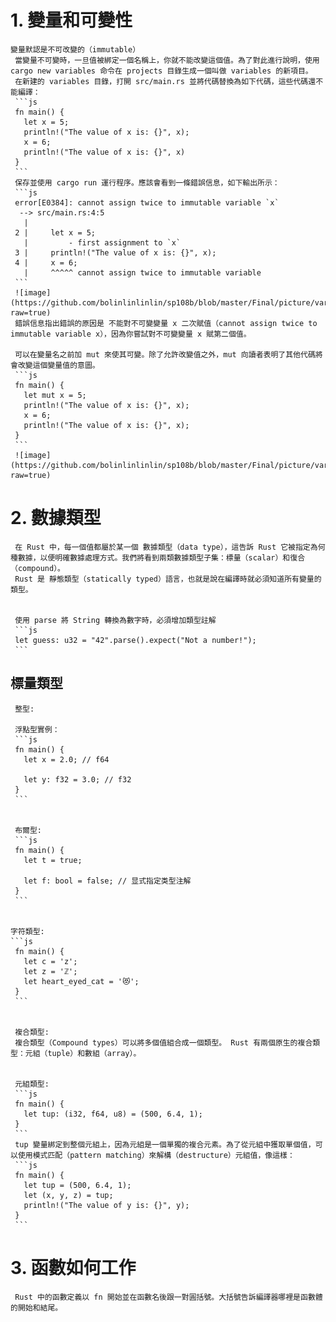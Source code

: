 # 1. 變量和可變性
    變量默認是不可改變的（immutable）
     當變量不可變時，一旦值被綁定一個名稱上，你就不能改變這個值。為了對此進行說明，使用 cargo new variables 命令在 projects 目錄生成一個叫做 variables 的新項目。
     在新建的 variables 目錄，打開 src/main.rs 並將代碼替換為如下代碼，這些代碼還不能編譯：
     ```js
     fn main() {
       let x = 5;
       println!("The value of x is: {}", x);
       x = 6;
       println!("The value of x is: {}", x)
     }
     ```
     保存並使用 cargo run 運行程序。應該會看到一條錯誤信息，如下輸出所示：
     ```js
     error[E0384]: cannot assign twice to immutable variable `x`
      --> src/main.rs:4:5
       |
     2 |     let x = 5;
       |         - first assignment to `x`
     3 |     println!("The value of x is: {}", x);
     4 |     x = 6;
       |     ^^^^^ cannot assign twice to immutable variable
     ```
     ![image](https://github.com/bolinlinlinlin/sp108b/blob/master/Final/picture/variables_error.jpg?raw=true)
     錯誤信息指出錯誤的原因是 不能對不可變變量 x 二次賦值（cannot assign twice to immutable variable x），因為你嘗試對不可變變量 x 賦第二個值。
     
     可以在變量名之前加 mut 來使其可變。除了允許改變值之外，mut 向讀者表明了其他代碼將會改變這個變量值的意圖。
     ```js
     fn main() {
       let mut x = 5;
       println!("The value of x is: {}", x);
       x = 6;
       println!("The value of x is: {}", x);
     }
     ```
     ![image](https://github.com/bolinlinlinlin/sp108b/blob/master/Final/picture/variables_cargo_run.jpg?raw=true)
# 2. 數據類型
     在 Rust 中，每一個值都屬於某一個 數據類型（data type），這告訴 Rust 它被指定為何種數據，以便明確數據處理方式。我們將看到兩類數據類型子集：標量（scalar）和復合（compound）。
     Rust 是 靜態類型（statically typed）語言，也就是說在編譯時就必須知道所有變量的類型。

   
     使用 parse 將 String 轉換為數字時，必須增加類型註解
     ```js
     let guess: u32 = "42".parse().expect("Not a number!");
     ```
  ## 標量類型
     整型:

     浮點型實例：
     ```js
     fn main() {
       let x = 2.0; // f64

       let y: f32 = 3.0; // f32
     }
     ```

     
     布爾型:
     ```js
     fn main() {
       let t = true;

       let f: bool = false; // 显式指定类型注解
     }
     ```


    字符類型:
    ```js
     fn main() {
       let c = 'z';
       let z = 'ℤ';
       let heart_eyed_cat = '😻';
     }
     ```


     複合類型:
     複合類型（Compound types）可以將多個值組合成一個類型。 Rust 有兩個原生的複合類型：元組（tuple）和數組（array）。
    
     
     元組類型:
     ```js
     fn main() {
       let tup: (i32, f64, u8) = (500, 6.4, 1);
     }
     ```
     tup 變量綁定到整個元組上，因為元組是一個單獨的複合元素。為了從元組中獲取單個值，可以使用模式匹配（pattern matching）來解構（destructure）元組值，像這樣：
     ```js
     fn main() {
       let tup = (500, 6.4, 1);
       let (x, y, z) = tup;
       println!("The value of y is: {}", y);
     }
     ```
# 3. 函數如何工作
     Rust 中的函數定義以 fn 開始並在函數名後跟一對圓括號。大括號告訴編譯器哪裡是函數體的開始和結尾。



